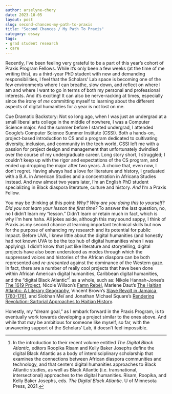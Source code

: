 ```yaml
---
author: arselyne-chery
date: 2023-10-05
layout: post
slug: second-chances-my-path-to-praxis
title: "Second Chances / My Path To Praxis"
category: essay
tags:
- grad student research
- care
---
```

Recently, I’ve been feeling very grateful to be a part of this year’s cohort of Praxis Program Fellows. While it’s only been a few weeks (at the time of me writing this), as a third-year PhD student with new and demanding responsibilities, I feel that the Scholars’ Lab space is becoming one of the few environments where I can breathe, slow down, and reflect on where I am and where I want to go in terms of both my personal and professional interests. And it’s exciting! It can also be nerve-racking at times, especially since the irony of *me* committing myself to learning about the different aspects of digital humanities for a year is not lost on me. 

Cue Dramatic Backstory: Not so long ago, when I was just an undergrad at a small liberal arts college in the middle of nowhere, I was a Computer Science major. And the summer before I started undergrad, I attended Google’s Computer Science Summer Institute (CSSI). Both a hands-on, project-based introduction to CS and a program dedicated to cultivating diversity, inclusion, and community in the tech world, CSSI left me with a passion for project design and management that unfortunately dwindled over the course of my undergraduate career. Long story short, I struggled; I couldn’t keep up with the rigor and expectations of the CS program, and ended up dropping the major after two years. A choice that, even now, I don’t regret. Having always had a love for literature and history, I graduated with a B.A. in American Studies and a concentration in Africana Studies instead. And now almost two years later, I’m an English PhD student specializing in Black diaspora literature, culture and history. *And* I’m a Praxis Fellow. 

You may be thinking at this point: *Why? Why are you doing this to yourself? Did you not learn your lesson the first time?* To answer the last question, no, no I didn’t learn my “lesson.” Didn’t learn or retain much in fact, which is why I’m here haha. All jokes aside, although this may sound sappy, I think of Praxis as my second chance at learning important technical skills but now for the purpose of enhancing my research and its potential for public impact. Before UVA, I knew little about the digital humanities (and honestly had not known UVA to be the top hub of digital humanities when I was applying). I didn’t know that just like literature and storytelling, digital projects have also been understood as modes through which the suppressed voices and histories of the African diaspora can be both represented and *re-presented* against the dominance of the Western gaze. In fact, there are a number of really cool projects that have been done within African American digital humanities, Caribbean digital humanities, and the “digital Black Atlantic”[^1] as a whole, such as: Nikole Hannah-Jones’s [The 1619 Project](https://www.nytimes.com/interactive/2019/08/14/magazine/1619-america-slavery.html), Nicole Willson’s [Famn Rebèl](https://www.fanmrebel.com/en/about), Marlene Daut’s [The Haitian Atlantic: A Literary Geography](https://uva.theopenscholar.com/marlene-daut/haitian-atlantic#:~:text=The%20Haitian%20Atlantic%3A%20A%20Literary,in%20the%20long%20nineteenth%20century.), Vincent Brown’s [Slave Revolt in Jamaica, 1760-1761](http://revolt.axismaps.com/), and Siobhan Meï and Jonathan Michael Square’s [Rendering Revolution: Sartorial Approaches to Haitian History](https://renderingrevolution.ht/about). 

Honestly, my “dream goal,” as I embark forward in the Praxis Program, is to eventually work towards developing a project similar to the ones above. And while that may be ambitious for someone like myself, so far, with the unwavering support of the Scholars’ Lab, it doesn’t feel impossible. 

[^1]: In the introduction to their recent volume entitled *The Digital Black Atlantic*, editors Roopika Risam and Kelly Baker Josephs define the digital Black Atlantic as a body of interdisciplinary scholarship that examines the connections between African diaspora communities and technology, and that centers digital humanities approaches to Black Atlantic studies, as well as Black Atlantic (i.e. transnational, intersectional) approaches to the digital humanities. Risam, Roopika, and Kelly Baker Josephs, eds. *The Digital Black Atlantic*. U of Minnesota Press, 2021.